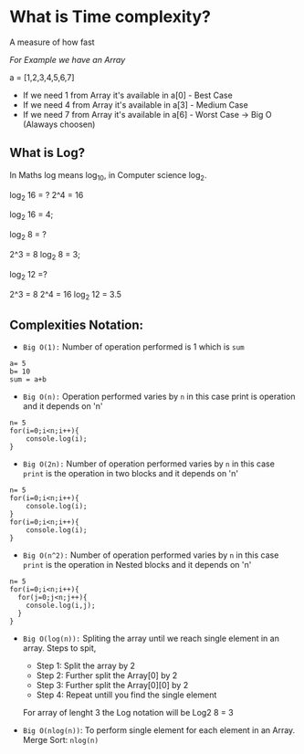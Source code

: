 # What is Time complexity?

A measure of how fast

*For Example we have an Array*

a = [1,2,3,4,5,6,7]

- If we need 1 from Array it's available in a[0] - Best Case
- If we need 4 from Array it's available in a[3] - Medium Case
- If we need 7 from Array it's available in a[6] - Worst Case -> Big O (Alaways choosen)

## What is Log?

In Maths log means log<sub>10</sub>, in Computer science log<sub>2</sub>.


log<sub>2</sub> 16 = ?
2^4 = 16

log<sub>2</sub> 16 = 4;

log<sub>2</sub> 8 = ?

2^3 = 8
log<sub>2</sub> 8 = 3;

log<sub>2</sub> 12 =?

2^3 = 8
2^4 = 16
log<sub>2</sub> 12 = 3.5


## Complexities Notation:

- `Big O(1):` Number of operation performed is 1 which is `sum`
```
a= 5
b= 10
sum = a+b
```

- `Big O(n):` Operation performed varies by `n` in this case print is operation and it depends on 'n'
```
n= 5
for(i=0;i<n;i++){
    console.log(i);
}
```
- `Big O(2n):` Number of operation performed varies by `n` in this case `print` is the operation in two blocks and it depends on 'n'
```
n= 5
for(i=0;i<n;i++){
    console.log(i);
}
for(i=0;i<n;i++){
    console.log(i);
}
```
- `Big O(n^2):` Number of operation performed varies by `n` in this case `print` is the operation in Nested blocks and it depends on 'n'
```
n= 5
for(i=0;i<n;i++){
  for(j=0;j<n;j++){
    console.log(i,j);
  }
}
```
- `Big O(log(n)):` 
Spliting the array until we reach single element in an array. Steps to spit,

  - Step 1: Split the array by 2
  - Step 2: Further split the Array[0] by 2
  - Step 3: Further split the Array[0][0] by 2
  - Step 4: Repeat untill you find the single element

  For array of lenght 3 the Log notation will be Log2 8 = 3

- `Big O(nlog(n))`: To perform single element for each element in an Array. Merge Sort: `nlog(n)`
